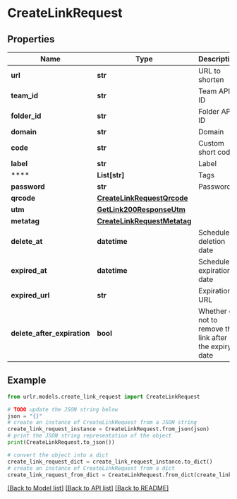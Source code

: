 # CreateLinkRequest


## Properties

Name | Type | Description | Notes
------------ | ------------- | ------------- | -------------
**url** | **str** | URL to shorten | 
**team_id** | **str** | Team API ID | 
**folder_id** | **str** | Folder API ID | [optional] 
**domain** | **str** | Domain | [optional] 
**code** | **str** | Custom short code | [optional] 
**label** | **str** | Label | [optional] 
**** | **List[str]** | Tags | [optional] 
**password** | **str** | Password | [optional] 
**qrcode** | [**CreateLinkRequestQrcode**](CreateLinkRequestQrcode.md) |  | [optional] 
**utm** | [**GetLink200ResponseUtm**](GetLink200ResponseUtm.md) |  | [optional] 
**metatag** | [**CreateLinkRequestMetatag**](CreateLinkRequestMetatag.md) |  | [optional] 
**delete_at** | **datetime** | Scheduled deletion date | [optional] 
**expired_at** | **datetime** | Scheduled expiration date | [optional] 
**expired_url** | **str** | Expiration URL | [optional] 
**delete_after_expiration** | **bool** | Whether or not to remove the link after the expiry date | [optional] [default to False]

## Example

```python
from urlr.models.create_link_request import CreateLinkRequest

# TODO update the JSON string below
json = "{}"
# create an instance of CreateLinkRequest from a JSON string
create_link_request_instance = CreateLinkRequest.from_json(json)
# print the JSON string representation of the object
print(CreateLinkRequest.to_json())

# convert the object into a dict
create_link_request_dict = create_link_request_instance.to_dict()
# create an instance of CreateLinkRequest from a dict
create_link_request_from_dict = CreateLinkRequest.from_dict(create_link_request_dict)
```
[[Back to Model list]](../README.md#documentation-for-models) [[Back to API list]](../README.md#documentation-for-api-endpoints) [[Back to README]](../README.md)


